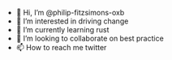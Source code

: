 - 👋 Hi, I’m @philip-fitzsimons-oxb
- 👀 I’m interested in driving change
- 🌱 I’m currently learning rust
- 💞️ I’m looking to collaborate on best practice
- 📫 How to reach me twitter
